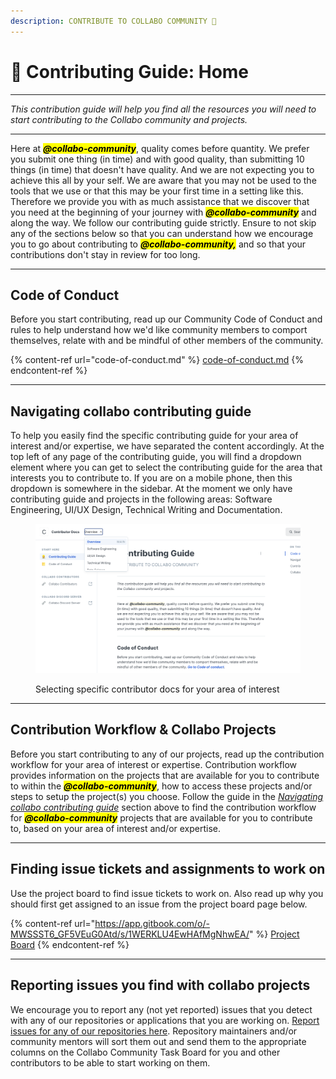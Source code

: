 ```yaml
---
description: CONTRIBUTE TO COLLABO COMMUNITY 🤗
---
```


# 👷 Contributing Guide: Home

***

_This contribution guide will help you find all the resources you will need to start contributing to the Collabo community and projects._

***

Here at _<mark style="background-color:yellow;">**@collabo-community**</mark>_, quality comes before quantity. We prefer you submit one thing (in time) and with good quality, than submitting 10 things (in time) that doesn't have quality. And we are not expecting you to achieve this all by your self. We are aware that you may not be used to the tools that we use or that this may be your first time in a setting like this. Therefore we provide you with as much assistance that we discover that you need at the beginning of your journey with _<mark style="background-color:yellow;">**@collabo-community**</mark>_ and along the way. We follow our contributing guide strictly. Ensure to not skip any of the sections below so that you can understand how we encourage you to go about contributing to _<mark style="background-color:yellow;">**@collabo-community,**</mark>_ and so that your contributions don't stay in review for too long.

***

## Code of Conduct

Before you start contributing, read up our Community Code of Conduct and rules to help understand how we'd like community members to comport themselves, relate with and be mindful of other members of the community.

{% content-ref url="code-of-conduct.md" %}
[code-of-conduct.md](code-of-conduct.md)
{% endcontent-ref %}

***

## Navigating collabo contributing guide

To help you easily find the specific contributing guide for your area of interest and/or expertise, we have separated the content accordingly. At the top left of any page of the contributing guide,  you will find a dropdown element where you can get to select the contributing guide for the area that interests you to contribute to. If you are on a mobile phone, then this dropdown is somewhere in the sidebar. At the moment we only have contributing guide and projects in the following areas: Software Engineering, UI/UX Design, Technical Writing and Documentation.

<figure><img src=".gitbook/assets/Screenshot 2023-10-18 at 03.50.09.png" alt=""><figcaption><p>Selecting specific contributor docs for your area of interest</p></figcaption></figure>

***

## Contribution Workflow & Collabo Projects

Before you start contributing to any of our projects, read up the contribution workflow for your area of interest or expertise. Contribution workflow provides information on the projects that are available for you to contribute to within the _<mark style="background-color:yellow;">**@collabo-community**</mark>_, how to access these projects and/or steps to setup the project(s) you choose. Follow the guide in the [_Navigating collabo contributing guide_](https://docs.collabocommunity.com/contribute#navigating-collabo-contributing-guide) section above to find the contribution workflow for _<mark style="background-color:yellow;">**@collabo-community**</mark>_ projects that are available for you to contribute to, based on your area of interest and/or expertise.

***

## Finding issue tickets and assignments to work on

Use the project board to find issue tickets to work on. Also read up why you should first get assigned to an issue from the project board page below.

{% content-ref url="https://app.gitbook.com/o/-MWSSST6_GF5VEuG0Atd/s/1WERKLU4EwHAfMgNhwEA/" %}
[Project Board](https://app.gitbook.com/o/-MWSSST6\_GF5VEuG0Atd/s/1WERKLU4EwHAfMgNhwEA/)
{% endcontent-ref %}

***

## Reporting issues you find with collabo projects

We encourage you to report any (not yet reported) issues that you detect with any of our repositories or applications that you are working on. [Report issues for any of our repositories here](https://github.com/collabo-community/.github/issues/new). Repository maintainers and/or community mentors will sort them out and send them to the appropriate columns on the Collabo Community Task Board for you and other contributors to be able to start working on them.
